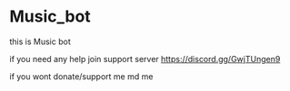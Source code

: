# Music_bot
this is  Music bot

if you need any help join support server https://discord.gg/GwjTUngen9

if you wont donate/support me md me 
